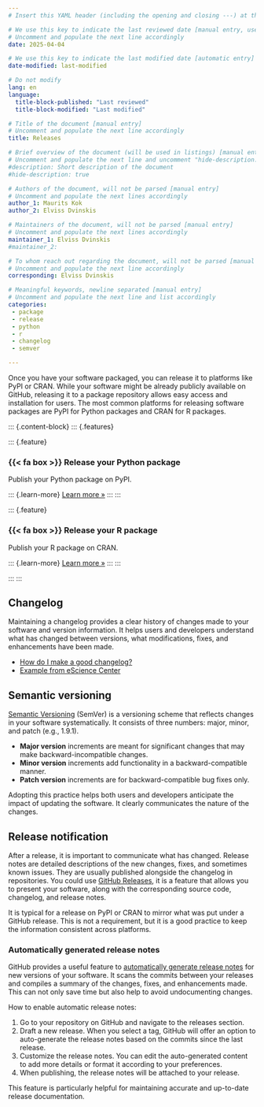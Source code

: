 ```yaml
---
# Insert this YAML header (including the opening and closing ---) at the beginning of the document and fill it out accordingly

# We use this key to indicate the last reviewed date [manual entry, use YYYY-MM-DD]
# Uncomment and populate the next line accordingly
date: 2025-04-04

# We use this key to indicate the last modified date [automatic entry]
date-modified: last-modified

# Do not modify
lang: en
language: 
  title-block-published: "Last reviewed"
  title-block-modified: "Last modified"

# Title of the document [manual entry]
# Uncomment and populate the next line accordingly
title: Releases

# Brief overview of the document (will be used in listings) [manual entry]
# Uncomment and populate the next line and uncomment "hide-description: true".
#description: Short description of the document
#hide-description: true

# Authors of the document, will not be parsed [manual entry]
# Uncomment and populate the next lines accordingly
author_1: Maurits Kok
author_2: Elviss Dvinskis

# Maintainers of the document, will not be parsed [manual entry]
# Uncomment and populate the next lines accordingly
maintainer_1: Elviss Dvinskis
#maintainer_2:

# To whom reach out regarding the document, will not be parsed [manual entry]
# Uncomment and populate the next line accordingly
corresponding: Elviss Dvinskis

# Meaningful keywords, newline separated [manual entry]
# Uncomment and populate the next line and list accordingly
categories: 
 - package
 - release
 - python
 - r
 - changelog
 - semver

---
```


Once you have your software packaged, you can release it to platforms like PyPI or CRAN. While your software might be already publicly available on GitHub, releasing it to a package repository allows easy access and installation for users. The most common platforms for releasing software packages are PyPI for Python packages and CRAN for R packages.

::: {.content-block}
::: {.features}

::: {.feature}
### {{< fa box >}} Release your Python package
Publish your Python package on PyPI.

::: {.learn-more}
[Learn more »](./releases_pypi.md)
:::
:::

::: {.feature}
### {{< fa box >}} Release your R package
Publish your R package on CRAN.

::: {.learn-more}
[Learn more »](./releases_cran.md)
:::
:::

:::
:::

## Changelog

Maintaining a changelog provides a clear history of changes made to your software and version information. It helps users and developers understand what has changed between versions, what modifications, fixes, and enhancements have been made. 

- [How do I make a good changelog?](https://keepachangelog.com/en/1.1.0/)
- [Example from eScience Center](https://github.com/matchms/matchms/blob/master/CHANGELOG.md)

## Semantic versioning

[Semantic Versioning](https://semver.org) (SemVer) is a versioning scheme that reflects changes in your software systematically. It consists of three numbers: major, minor, and patch (e.g., 1.9.1).

- **Major version** increments are meant for significant changes that may make backward-incompatible changes.
- **Minor version** increments add functionality in a backward-compatible manner.
- **Patch version** increments are for backward-compatible bug fixes only.

Adopting this practice helps both users and developers anticipate the impact of updating the software. It clearly communicates the nature of the changes.

## Release notification

After a release, it is important to communicate what has changed. Release notes are detailed descriptions of the new changes, fixes, and sometimes known issues. They are usually published alongside the changelog in repositories. You could use [GitHub Releases](https://docs.github.com/en/repositories/releasing-projects-on-github/managing-releases-in-a-repository), it is a feature that allows you to present your software, along with the corresponding source code, changelog, and release notes.

It is typical for a release on PyPI or CRAN to mirror what was put under a GitHub release. This is not a requirement, but it is a good practice to keep the information consistent across platforms.

### Automatically generated release notes
GitHub provides a useful feature to [automatically generate release notes](https://docs.github.com/en/repositories/releasing-projects-on-github/automatically-generated-release-notes) for new versions of your software. It scans the commits between your releases and compiles a summary of the changes, fixes, and enhancements made. This can not only save time but also help to avoid undocumenting changes.

How to enable automatic release notes:

1. Go to your repository on GitHub and navigate to the releases section.
2. Draft a new release. When you select a tag, GitHub will offer an option to auto-generate the release notes based on the commits since the last release.
3. Customize the release notes. You can edit the auto-generated content to add more details or format it according to your preferences.
4. When publishing, the release notes will be attached to your release.

This feature is particularly helpful for maintaining accurate and up-to-date release documentation.